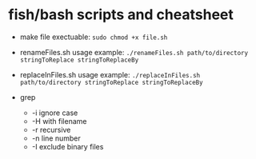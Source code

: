 # fish/bash scripts and cheatsheet

- make file exectuable: `sudo chmod +x file.sh`

- renameFiles.sh 
    usage example: `./renameFiles.sh path/to/directory stringToReplace stringToReplaceBy`

- replaceInFiles.sh 
    usage example: `./replaceInFiles.sh path/to/directory stringToReplace stringToReplaceBy`

- grep 
    - -i ignore case 
    - -H with filename 
    - -r recursive 
    - -n line number 
    - -I exclude binary files 